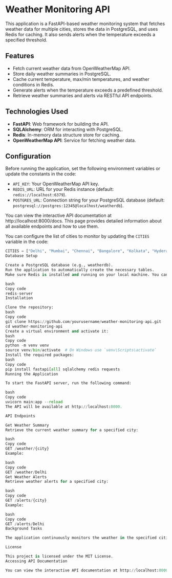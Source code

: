 # Weather Monitoring API

This application is a FastAPI-based weather monitoring system that fetches weather data for multiple cities, stores the data in PostgreSQL, and uses Redis for caching. It also sends alerts when the temperature exceeds a specified threshold. 

## Features

- Fetch current weather data from OpenWeatherMap API. 
- Store daily weather summaries in PostgreSQL. 
- Cache current temperature, max/min temperatures, and weather conditions in Redis. 
- Generate alerts when the temperature exceeds a predefined threshold. 
- Retrieve weather summaries and alerts via RESTful API endpoints. 

## Technologies Used

- **FastAPI**: Web framework for building the API. 
- **SQLAlchemy**: ORM for interacting with PostgreSQL. 
- **Redis**: In-memory data structure store for caching. 
- **OpenWeatherMap API**: Service for fetching weather data. 

## Configuration

Before running the application, set the following environment variables or update the constants in the code: 

- `API_KEY`: Your OpenWeatherMap API key. 
- `REDIS_URL`: URL for your Redis instance (default: `redis://localhost:6379`). 
- `POSTGRES_URL`: Connection string for your PostgreSQL database (default: `postgresql://postgres:12345@localhost/weatherdb`).
  
You can view the interactive API documentation at http://localhost:8000/docs. This page provides detailed information about all available endpoints and how to use them.

You can configure the list of cities to monitor by updating the `CITIES` variable in the code: 

```python
CITIES = ["Delhi", "Mumbai", "Chennai", "Bangalore", "Kolkata", "Hyderabad"]
Database Setup

Create a PostgreSQL database (e.g., weatherdb).
Run the application to automatically create the necessary tables.
Make sure Redis is installed and running on your local machine. You can start it using the command:

bash
Copy code
redis-server
Installation

Clone the repository:
bash
Copy code
git clone https://github.com/yourusername/weather-monitoring-api.git 
cd weather-monitoring-api
Create a virtual environment and activate it:
bash
Copy code
python -m venv venv 
source venv/bin/activate  # On Windows use `venv\Scripts\activate`
Install the required packages:
bash
Copy code
pip install fastapi[all] sqlalchemy redis requests
Running the Application

To start the FastAPI server, run the following command:

bash
Copy code
uvicorn main:app --reload
The API will be available at http://localhost:8000.

API Endpoints

Get Weather Summary
Retrieve the current weather summary for a specified city:

bash
Copy code
GET /weather/{city}
Example:

bash
Copy code
GET /weather/Delhi
Get Weather Alerts
Retrieve weather alerts for a specified city:

bash
Copy code
GET /alerts/{city}
Example:

bash
Copy code
GET /alerts/Delhi
Background Tasks

The application continuously monitors the weather in the specified cities in a background thread, updating the database and Redis cache every 5 minutes.

License

This project is licensed under the MIT License.
Accessing API Documentation

You can view the interactive API documentation at http://localhost:8000/docs. This page provides detailed information about all available endpoints and how to use them.


